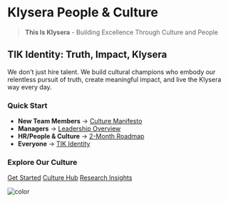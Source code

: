 <!-- _coverpage.md -->

# Klysera People & Culture

> **This Is Klysera** - Building Excellence Through Culture and People

## TIK Identity: Truth, Impact, Klysera

We don't just hire talent. We build cultural champions who embody our relentless pursuit of truth, create meaningful impact, and live the Klysera way every day.

### Quick Start

- **New Team Members** → [Culture Manifesto](docs/Klysera/Culture/Culture-Manifesto.md)
- **Managers** → [Leadership Overview](docs/Klysera/Leadership/Overview.md)
- **HR/People & Culture** → [2-Month Roadmap](docs/Klysera/Roadmap/2-Month-Operational-Roadmap.md)
- **Everyone** → [TIK Identity](docs/Klysera/Culture/TIK-Identity.md)

### Explore Our Culture

[Get Started](README.md)
[Culture Hub](docs/Klysera/Culture-Hub.md)
[Research Insights](Research/README.md)

<!-- background image -->
![color](#f8f9fa)